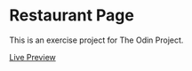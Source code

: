 # Restaurant Page

This is an exercise project for The Odin Project.

[Live Preview](https://farzad-d.github.io/odin-restaurant-page/)
